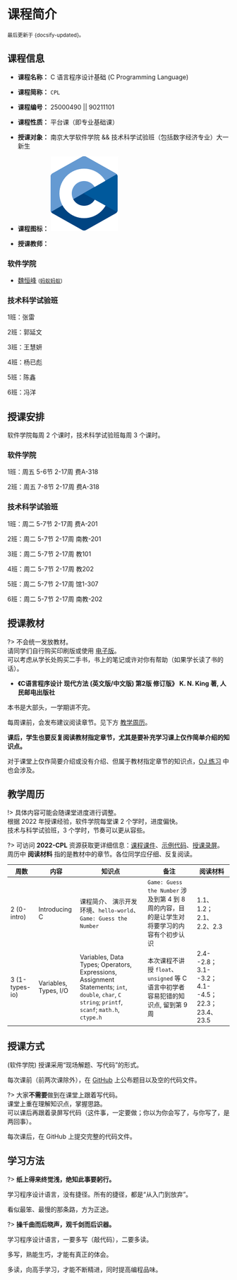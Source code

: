 # 课程简介

<small>最后更新于 {docsify-updated}。</small>

## 课程信息

- **课程名称：** C 语言程序设计基础 (C Programming Language)

- **课程简称：** `CPL`

- **课程编号：** $25000490$ || $90211101$

- **课程性质：** 平台课（即专业基础课）

- **授课对象：** 南京大学软件学院 && 技术科学试验班（包括数字经济专业）大一新生

- **课程图标：** ![CPL](.assets/images/C_Programming_Language.svg ':size=50')

- **授课教师：**

<!-- tabs:start -->

### **软件学院**

- [魏恒峰](https://hengxin.github.io/) <small>([蚂蚁蚂蚁](https://www.bilibili.com/video/BV16y4y1Y7u6))</small>

### **技术科学试验班**

1班：张雷

2班：郭延文

3班：王慧妍

4班：杨已彪

5班：陈鑫

6班：冯洋

<!-- tabs:end -->

## 授课安排
软件学院每周 $2$ 个课时，技术科学试验班每周 $3$ 个课时。

<!-- tabs:start -->

### **软件学院**

1班：周五 5-6节 2-17周 费A-318

2班：周五 7-8节 2-17周 费A-318

<!-- ![2022-CPL-Software](.assets/images/2022-CPL-Software.svg ':size=60%') -->

### **技术科学试验班**

1班：周二 5-7节 2-17周 费A-201

2班：周二 5-7节 2-17周 南教-201

3班：周二 5-7节 2-17周 教101

4班：周二 5-7节 2-17周 教202

5班：周二 5-7节 2-17周 馆1-307

6班：周二 5-7节 2-17周 南教-202

<!-- ![2022-CPL-SuZhou](.assets/images/2022-CPL-SuZhou.svg ':size=60%') -->

<!-- tabs:end -->

## 授课教材

?> 不会统一发放教材。</br>
请同学们自行购买印刷版或使用 [电子版](resources?id=电子书籍)。</br>
可以考虑从学长处购买二手书，书上的笔记或许对你有帮助（如果学长读了书的话）。

- **《C语言程序设计 现代方法 (英文版/中文版) 第2版 修订版》 K. N. King 著, 人民邮电出版社**

本书是大部头，一学期讲不完。

每周课前，会发布建议阅读章节。见下方 [教学周历](intro?id=教学周历)。

**课后，学生也要反复阅读教材指定章节，尤其是要补充学习课上仅作简单介绍的知识点。**

对于课堂上仅作简要介绍或没有介绍、但属于教材指定章节的知识点，[OJ 练习](problemset) 中也会涉及。

## 教学周历

!> 具体内容可能会随课堂进度进行调整。</br>
根据 2022 年授课经验，软件学院每堂课 $2$ 个学时，进度偏快。</br>
技术与科学试验班，$3$ 个学时，节奏可以更从容些。

?> 可访问 **2022-CPL** 资源获取更详细信息：[课程课件](resources?id=课程课件)、[示例代码](resources?id=课程代码仓库)、[授课录屏](resources?id=视频资源)。</br>
周历中 **阅读材料** 指的是教材中的章节。各位同学应仔细、反复阅读。

| 周数 | 内容 | 知识点 | 备注 | 阅读材料 |
| ----- | ----- | ----- | ----- | ----- |
| 2 (0-intro) | Introducing C | 课程简介、 演示开发环境、`hello-world`、 `Game: Guess the Number` | `Game: Guess the Number` 涉及到第 4 到 8 周的内容，目的是让学生对将要学习的内容有个初步认识 | 1.1、1.2；2.1、2.2、2.3|
| 3 (1-types-io) | Variables, Types, I/O | Variables, Data Types; Operators, Expressions, Assignment Statements; `int`, `double`, `char`, `C string`; `printf`, `scanf`; `math.h`, `ctype.h` | 本次课程不讲授 `float`、`unsigned` 等 C 语言中初学者容易犯错的知识点, 留到第 9 周 | 2.4--2.8；3.1--3.2；4.1--4.5；22.3；23.4、23.5 |
<!--
| 5 (2-if-for-array) | If, For, Array | `if` 语句、初步介绍 `for` 循环语句、一维数组 | 软件学院 2 个学时内讲不了 `switch/case`（5.3），可以安排学生自学 | 5.1--5.3；6.3；8.1 |
| 6 (3-for-a-while) | For, While, Do-While | 更多 `for` 例子、`while` 与 `do-while` 语句、`break/continue` | 请务必讲解 `selection sort` 与 `binary search` (这周与下周两周内) | 6.1、6.2、6.4、6.5 |
| 7 (4-loops) | Loops; Multi-dimensional Arrays | More examples on loops; `break/continue`| 建议讲解 Conway's Game of Life | 8.2、8.3 |
| 8 (5-function) | Function; Scopes | 函数的概念与使用; 作用域与程序结构 | 9.7 内容可选 | 9.1 -- 9.5、10.1 -- 10.5 |
| 9 (6-recursion) | Recursion | 递归的概念与举例 | 建议介绍 `merge-sort`; 本节内容不作高要求 | 9.6 |
| 10 (7-data-types) | Data Types | 基本数据类型 | 介绍 Undefined Behaviors (最迟在此次课介绍) | 7.1 -- 7.6 |
| 11 (8-pointers-arrays) | Pointers | 指针的基本概念，指针与一维数组，动态内存分配 | | 11.1 -- 11.5；12.1 -- 12.3；17.1 -- 17.4 |
| 12 (9-pointers-c-strings) | Pointers and C Strings | 指针与字符串 | | 12.4；13.1 -- 13.6 |
| 13 (10-double-pointers) | Double Pointers | 指针与字符串数组、命令行参数、指针与二维数组、函数指针 | | 12.4；13.7；17.6、17.7 |
| 14 (11-struct) | Struct; Union; Enum | 结构体、联合体、枚举类型 | 软件学院 16.4 节选读; 介绍 18.4 节内容 (如何解读声明语句) | 16.1 -- 16.5 |
| 15 (12-linkedlists) | Linked Lists | | | |
| 16 (13-networking) | Networking Programming (期末项目补充) | | | | -->

## 授课方式

(软件学院) 授课采用“现场解题、写代码”的形式。

每次课前（前两次课除外），在 [GitHub](resources?id=课程代码) 上公布题目以及空的代码文件。

?> 大家**不需要**做到在课堂上跟着写代码。</br>
课堂上重在理解知识点，掌握思路。</br>
可以课后再跟着录屏写代码（这件事，一定要做；你以为你会写了，与你写了，是两回事）。

每次课后，在 GitHub 上提交完整的代码文件。

## 学习方法

?> **纸上得来终觉浅，绝知此事要躬行。**

学习程序设计语言，没有捷径。所有的捷径，都是“从入门到放弃”。

看似最笨、最慢的那条路，方为正途。

?> **操千曲而后晓声，观千剑而后识器。**

学习程序设计语言，一要多写（敲代码），二要多读。

多写，熟能生巧，才能有真正的体会。

多读，向高手学习，才能不断精进，同时提高编程品味。
